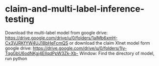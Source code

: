 # claim-and-multi-label-inference-testing
Download the multi-label model from google drive: https://drive.google.com/drive/u/0/folders/1alMb6xmH-Cx3VJRKfYW4UJ18bHeFcmQS  or 
download the claim Xlnet model form google drive: https://drive.google.com/drive/u/0/folders/1Iy-TqgGbU6odNKgj4EIIqdPpW3Zk-Xb-
Window:
Find the directory of model, run python 
